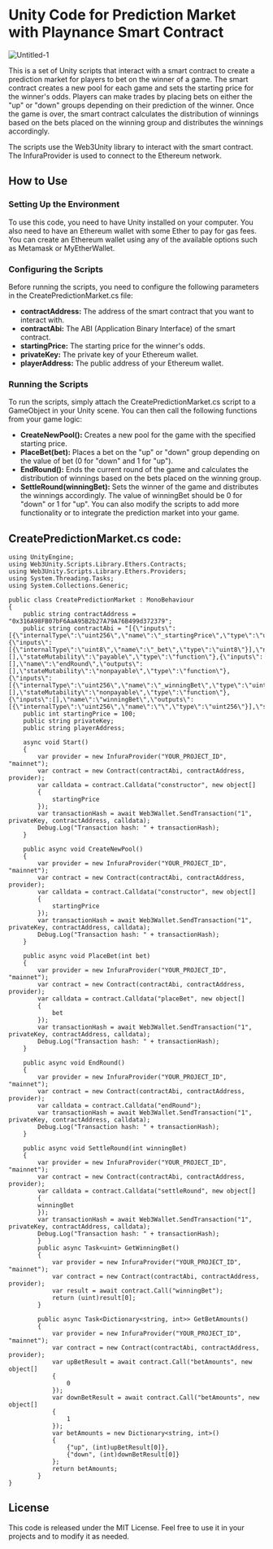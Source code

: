 # Unity Code for Prediction Market with Playnance Smart Contract

![Untitled-1](https://user-images.githubusercontent.com/19206978/226078406-3da6083d-0483-499f-a372-6f46d72192d0.png)


This is a set of Unity scripts that interact with a smart contract to create a prediction market for players to bet on the winner of a game. The smart contract creates a new pool for each game and sets the starting price for the winner's odds. Players can make trades by placing bets on either the "up" or "down" groups depending on their prediction of the winner. Once the game is over, the smart contract calculates the distribution of winnings based on the bets placed on the winning group and distributes the winnings accordingly.

The scripts use the Web3Unity library to interact with the smart contract. The InfuraProvider is used to connect to the Ethereum network.

## How to Use
### Setting Up the Environment
To use this code, you need to have Unity installed on your computer. You also need to have an Ethereum wallet with some Ether to pay for gas fees. You can create an Ethereum wallet using any of the available options such as Metamask or MyEtherWallet.

### Configuring the Scripts
Before running the scripts, you need to configure the following parameters in the CreatePredictionMarket.cs file:

* **contractAddress:** The address of the smart contract that you want to interact with.
* **contractAbi:** The ABI (Application Binary Interface) of the smart contract.
* **startingPrice:** The starting price for the winner's odds.
* **privateKey:** The private key of your Ethereum wallet.
* **playerAddress:** The public address of your Ethereum wallet.

### Running the Scripts
To run the scripts, simply attach the CreatePredictionMarket.cs script to a GameObject in your Unity scene. You can then call the following functions from your game logic:

* **CreateNewPool():** Creates a new pool for the game with the specified starting price.
* **PlaceBet(bet):** Places a bet on the "up" or "down" group depending on the value of bet (0 for "down" and 1 for "up").
* **EndRound():** Ends the current round of the game and calculates the distribution of winnings based on the bets placed on the winning group.
* **SettleRound(winningBet):** Sets the winner of the game and distributes the winnings accordingly. The value of winningBet should be 0 for "down" or 1 for "up".
You can also modify the scripts to add more functionality or to integrate the prediction market into your game.

## CreatePredictionMarket.cs code:

```
using UnityEngine;
using Web3Unity.Scripts.Library.Ethers.Contracts;
using Web3Unity.Scripts.Library.Ethers.Providers;
using System.Threading.Tasks;
using System.Collections.Generic;

public class CreatePredictionMarket : MonoBehaviour
{
    public string contractAddress = "0x316A98FB07bF6AaA95B2b27A79A76B499d372379";
    public string contractAbi = "[{\"inputs\":[{\"internalType\":\"uint256\",\"name\":\"_startingPrice\",\"type\":\"uint256\"}],\"stateMutability\":\"nonpayable\",\"type\":\"constructor\"},{\"inputs\":[{\"internalType\":\"uint8\",\"name\":\"_bet\",\"type\":\"uint8\"}],\"name\":\"placeBet\",\"outputs\":[],\"stateMutability\":\"payable\",\"type\":\"function\"},{\"inputs\":[],\"name\":\"endRound\",\"outputs\":[],\"stateMutability\":\"nonpayable\",\"type\":\"function\"},{\"inputs\":[{\"internalType\":\"uint256\",\"name\":\"_winningBet\",\"type\":\"uint256\"}],\"name\":\"settleRound\",\"outputs\":[],\"stateMutability\":\"nonpayable\",\"type\":\"function\"},{\"inputs\":[],\"name\":\"winningBet\",\"outputs\":[{\"internalType\":\"uint256\",\"name\":\"\",\"type\":\"uint256\"}],\"stateMutability\":\"view\",\"type\":\"function\"}]";
    public int startingPrice = 100;
    public string privateKey;
    public string playerAddress;

    async void Start()
    {
        var provider = new InfuraProvider("YOUR_PROJECT_ID", "mainnet");
        var contract = new Contract(contractAbi, contractAddress, provider);
        var calldata = contract.Calldata("constructor", new object[]
        {
            startingPrice
        });
        var transactionHash = await Web3Wallet.SendTransaction("1", privateKey, contractAddress, calldata);
        Debug.Log("Transaction hash: " + transactionHash);
    }

    public async void CreateNewPool()
    {
        var provider = new InfuraProvider("YOUR_PROJECT_ID", "mainnet");
        var contract = new Contract(contractAbi, contractAddress, provider);
        var calldata = contract.Calldata("constructor", new object[]
        {
            startingPrice
        });
        var transactionHash = await Web3Wallet.SendTransaction("1", privateKey, contractAddress, calldata);
        Debug.Log("Transaction hash: " + transactionHash);
    }

    public async void PlaceBet(int bet)
    {
        var provider = new InfuraProvider("YOUR_PROJECT_ID", "mainnet");
        var contract = new Contract(contractAbi, contractAddress, provider);
        var calldata = contract.Calldata("placeBet", new object[]
        {
            bet
        });
        var transactionHash = await Web3Wallet.SendTransaction("1", privateKey, contractAddress, calldata);
        Debug.Log("Transaction hash: " + transactionHash);
    }

    public async void EndRound()
    {
        var provider = new InfuraProvider("YOUR_PROJECT_ID", "mainnet");
        var contract = new Contract(contractAbi, contractAddress, provider);
        var calldata = contract.Calldata("endRound");
        var transactionHash = await Web3Wallet.SendTransaction("1", privateKey, contractAddress, calldata);
        Debug.Log("Transaction hash: " + transactionHash);
    }

    public async void SettleRound(int winningBet)
    {
        var provider = new InfuraProvider("YOUR_PROJECT_ID", "mainnet");
        var contract = new Contract(contractAbi, contractAddress, provider);
        var calldata = contract.Calldata("settleRound", new object[]
        {
        winningBet
        });
        var transactionHash = await Web3Wallet.SendTransaction("1", privateKey, contractAddress, calldata);
        Debug.Log("Transaction hash: " + transactionHash);
        }
        public async Task<uint> GetWinningBet()
        {
            var provider = new InfuraProvider("YOUR_PROJECT_ID", "mainnet");
            var contract = new Contract(contractAbi, contractAddress, provider);
            var result = await contract.Call("winningBet");
            return (uint)result[0];
        }

        public async Task<Dictionary<string, int>> GetBetAmounts()
        {
            var provider = new InfuraProvider("YOUR_PROJECT_ID", "mainnet");
            var contract = new Contract(contractAbi, contractAddress, provider);
            var upBetResult = await contract.Call("betAmounts", new object[]
            {
                0
            });
            var downBetResult = await contract.Call("betAmounts", new object[]
            {
                1
            });
            var betAmounts = new Dictionary<string, int>()
            {
                {"up", (int)upBetResult[0]},
                {"down", (int)downBetResult[0]}
            };
            return betAmounts;
        }
}

```

## License
This code is released under the MIT License. Feel free to use it in your projects and to modify it as needed.

